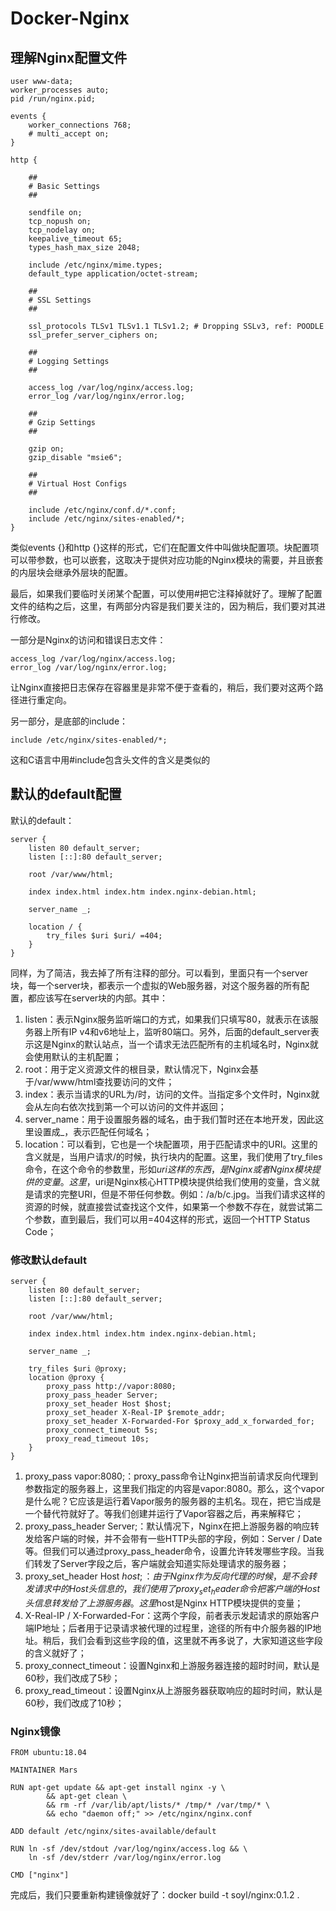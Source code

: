 # Docker-Nginx

## 理解Nginx配置文件

```shell
user www-data;
worker_processes auto;
pid /run/nginx.pid;

events {
    worker_connections 768;
    # multi_accept on;
}

http {

    ##
    # Basic Settings
    ##

    sendfile on;
    tcp_nopush on;
    tcp_nodelay on;
    keepalive_timeout 65;
    types_hash_max_size 2048;

    include /etc/nginx/mime.types;
    default_type application/octet-stream;

    ##
    # SSL Settings
    ##

    ssl_protocols TLSv1 TLSv1.1 TLSv1.2; # Dropping SSLv3, ref: POODLE
    ssl_prefer_server_ciphers on;

    ##
    # Logging Settings
    ##

    access_log /var/log/nginx/access.log;
    error_log /var/log/nginx/error.log;

    ##
    # Gzip Settings
    ##

    gzip on;
    gzip_disable "msie6";

    ##
    # Virtual Host Configs
    ##

    include /etc/nginx/conf.d/*.conf;
    include /etc/nginx/sites-enabled/*;
}
```

类似events {}和http {}这样的形式，它们在配置文件中叫做块配置项。块配置项可以带参数，也可以嵌套，这取决于提供对应功能的Nginx模块的需要，并且嵌套的内层块会继承外层块的配置。

最后，如果我们要临时关闭某个配置，可以使用#把它注释掉就好了。理解了配置文件的结构之后，这里，有两部分内容是我们要关注的，因为稍后，我们要对其进行修改。

一部分是Nginx的访问和错误日志文件：

```
access_log /var/log/nginx/access.log;
error_log /var/log/nginx/error.log;
```

让Nginx直接把日志保存在容器里是非常不便于查看的，稍后，我们要对这两个路径进行重定向。

另一部分，是底部的include：

```
include /etc/nginx/sites-enabled/*;
```

这和C语言中用#include包含头文件的含义是类似的

## 默认的default配置
默认的default：

```
server {
    listen 80 default_server;
    listen [::]:80 default_server;

    root /var/www/html;

    index index.html index.htm index.nginx-debian.html;

    server_name _;

    location / {
        try_files $uri $uri/ =404;
    }
}
```

同样，为了简洁，我去掉了所有注释的部分。可以看到，里面只有一个server块，每一个server块，都表示一个虚拟的Web服务器，对这个服务器的所有配置，都应该写在server块的内部。其中：

1. listen：表示Nginx服务监听端口的方式，如果我们只填写80，就表示在该服务器上所有IP v4和v6地址上，监听80端口。另外，后面的default_server表示这是Nginx的默认站点，当一个请求无法匹配所有的主机域名时，Nginx就会使用默认的主机配置；
2. root：用于定义资源文件的根目录，默认情况下，Nginx会基于/var/www/html查找要访问的文件；
3. index：表示当请求的URL为/时，访问的文件。当指定多个文件时，Nginx就会从左向右依次找到第一个可以访问的文件并返回；
4. server_name：用于设置服务器的域名，由于我们暂时还在本地开发，因此这里设置成_，表示匹配任何域名；
5. location：可以看到，它也是一个块配置项，用于匹配请求中的URI。这里的含义就是，当用户请求/的时候，执行块内的配置。这里，我们使用了try_files命令，在这个命令的参数里，形如$uri这样的东西，是Nginx或者Nginx模块提供的变量。这里，$uri是Nginx核心HTTP模块提供给我们使用的变量，含义就是请求的完整URI，但是不带任何参数。例如：/a/b/c.jpg。当我们请求这样的资源的时候，就直接尝试查找这个文件，如果第一个参数不存在，就尝试第二个参数，直到最后，我们可以用=404这样的形式，返回一个HTTP Status Code；

### 修改默认default

```
server {
    listen 80 default_server;
    listen [::]:80 default_server;

    root /var/www/html;

    index index.html index.htm index.nginx-debian.html;

    server_name _;

    try_files $uri @proxy;
    location @proxy {
        proxy_pass http://vapor:8080;
        proxy_pass_header Server;
        proxy_set_header Host $host;
        proxy_set_header X-Real-IP $remote_addr;
        proxy_set_header X-Forwarded-For $proxy_add_x_forwarded_for;
        proxy_connect_timeout 5s;
        proxy_read_timeout 10s;
    }
}
```

1. proxy_pass vapor:8080;：proxy_pass命令让Nginx把当前请求反向代理到参数指定的服务器上，这里我们指定的内容是vapor:8080。那么，这个vapor是什么呢？它应该是运行着Vapor服务的服务器的主机名。现在，把它当成是一个替代符就好了。等我们创建并运行了Vapor容器之后，再来解释它；
2. proxy_pass_header Server;：默认情况下，Nginx在把上游服务器的响应转发给客户端的时候，并不会带有一些HTTP头部的字段，例如：Server / Date等。但我们可以通过proxy_pass_header命令，设置允许转发哪些字段。当我们转发了Server字段之后，客户端就会知道实际处理请求的服务器；
3. proxy_set_header Host $host;：由于Nginx作为反向代理的时候，是不会转发请求中的Host头信息的，我们使用了proxy_set_header命令把客户端的Host头信息转发给了上游服务器。这里$host是Nginx HTTP模块提供的变量；
4. X-Real-IP / X-Forwarded-For：这两个字段，前者表示发起请求的原始客户端IP地址；后者用于记录请求被代理的过程里，途径的所有中介服务器的IP地址。稍后，我们会看到这些字段的值，这里就不再多说了，大家知道这些字段的含义就好了；
5. proxy_connect_timeout：设置Nginx和上游服务器连接的超时时间，默认是60秒，我们改成了5秒；
6. proxy_read_timeout：设置Nginx从上游服务器获取响应的超时时间，默认是60秒，我们改成了10秒；

### Nginx镜像

```
FROM ubuntu:18.04

MAINTAINER Mars

RUN apt-get update && apt-get install nginx -y \
        && apt-get clean \
        && rm -rf /var/lib/apt/lists/* /tmp/* /var/tmp/* \
        && echo "daemon off;" >> /etc/nginx/nginx.conf

ADD default /etc/nginx/sites-available/default

RUN ln -sf /dev/stdout /var/log/nginx/access.log && \
    ln -sf /dev/stderr /var/log/nginx/error.log

CMD ["nginx"]
```

完成后，我们只要重新构建镜像就好了：docker build -t soyl/nginx:0.1.2 .
